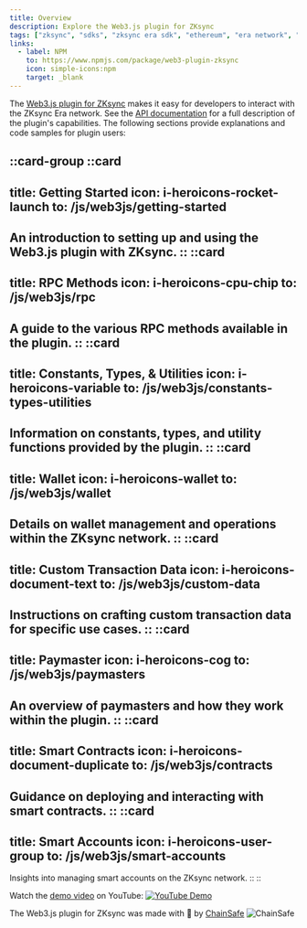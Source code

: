 ```yaml
---
title: Overview
description: Explore the Web3.js plugin for ZKsync
tags: ["zksync", "sdks", "zksync era sdk", "ethereum", "era network", "web3.js", "web3.js plugin"]
links:
  - label: NPM
    to: https://www.npmjs.com/package/web3-plugin-zksync
    icon: simple-icons:npm
    target: _blank
---
```


The [Web3.js plugin for ZKsync](https://github.com/ChainSafe/web3-plugin-zksync) makes it easy for developers to
interact with the ZKsync Era network. See the [API documentation](https://chainsafe.github.io/web3-plugin-zksync/)
for a full description of the plugin's capabilities. The following sections provide explanations and code samples for
plugin users:

::card-group
::card
---
title: Getting Started
icon: i-heroicons-rocket-launch
to: /js/web3js/getting-started
---
An introduction to setting up and using the Web3.js plugin with ZKsync.
::
::card
---
title: RPC Methods
icon: i-heroicons-cpu-chip
to: /js/web3js/rpc
---
A guide to the various RPC methods available in the plugin.
::
::card
---
title: Constants, Types, & Utilities
icon: i-heroicons-variable
to: /js/web3js/constants-types-utilities
---
Information on constants, types, and utility functions provided by the plugin.
::
::card
---
title: Wallet
icon: i-heroicons-wallet
to: /js/web3js/wallet
---
Details on wallet management and operations within the ZKsync network.
::
::card
---
title: Custom Transaction Data
icon: i-heroicons-document-text
to: /js/web3js/custom-data
---
Instructions on crafting custom transaction data for specific use cases.
::
::card
---
title: Paymaster
icon: i-heroicons-cog
to: /js/web3js/paymasters
---
An overview of paymasters and how they work within the plugin.
::
::card
---
title: Smart Contracts
icon: i-heroicons-document-duplicate
to: /js/web3js/contracts
---
Guidance on deploying and interacting with smart contracts.
::
::card
---
title: Smart Accounts
icon: i-heroicons-user-group
to: /js/web3js/smart-accounts
---
Insights into managing smart accounts on the ZKsync network.
::
::

Watch the [demo video](https://www.youtube.com/watch?v=RkNvE_FRr_A) on YouTube:
[![YouTube Demo](https://img.youtube.com/vi/RkNvE_FRr_A/maxresdefault.jpg)](https://www.youtube.com/watch?v=RkNvE_FRr_A)

The Web3.js plugin for ZKsync was made with 💛 by [ChainSafe](https://chainsafe.io/)
![ChainSafe](/images/chainsafe.png "ChainSafe")
